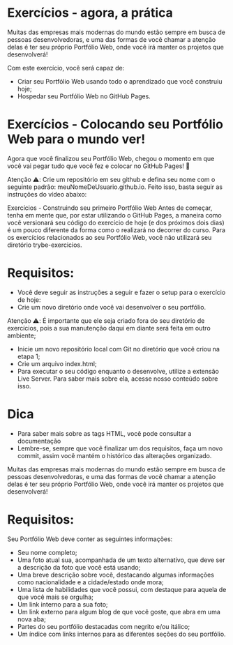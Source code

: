 # Exercícios - agora, a prática

Muitas das empresas mais modernas do mundo estão sempre em busca de pessoas desenvolvedoras, e uma das formas de você chamar a atenção delas é ter seu próprio Portfólio Web, onde você irá manter os projetos que desenvolverá!

Com este exercício, você será capaz de:

* Criar seu Portfólio Web usando todo o aprendizado que você construiu hoje;
* Hospedar seu Portfólio Web no GitHub Pages.


# Exercícios - Colocando seu Portfólio Web para o mundo ver!

Agora que você finalizou seu Portfólio Web, chegou o momento em que você vai pegar tudo que você fez e colocar no GitHub Pages! 🎉

Atenção ⚠️: Crie um repositório em seu github e defina seu nome com o seguinte padrão: meuNomeDeUsuario.github.io. Feito isso, basta seguir as instruções do vídeo abaixo:


Exercícios - Construindo seu primeiro Portfólio Web
Antes de começar, tenha em mente que, por estar utilizando o GitHub Pages, a maneira como você versionará seu código do exercício de hoje (e dos próximos dois dias) é um pouco diferente da forma como o realizará no decorrer do curso. Para os exercícios relacionados ao seu Portfólio Web, você não utilizará seu diretório trybe-exercicios.

# Requisitos:

* Você deve seguir as instruções a seguir e fazer o setup para o exercício de hoje:
* Crie um novo diretório onde você vai desenvolver o seu portfólio.

Atenção ⚠️: É importante que ele seja criado fora do seu diretório de exercícios, pois a sua manutenção daqui em diante será feita em outro ambiente;

* Inicie um novo repositório local com Git no diretório que você criou na etapa 1;
* Crie um arquivo index.html;
* Para executar o seu código enquanto o desenvolve, utilize a extensão Live Server. Para saber mais sobre ela, acesse nosso conteúdo sobre isso.

# Dica

* Para saber mais sobre as tags HTML, você pode consultar a documentação
* Lembre-se, sempre que você finalizar um dos requisitos, faça um novo commit, assim você mantém o histórico das alterações organizado.

Muitas das empresas mais modernas do mundo estão sempre em busca de pessoas desenvolvedoras, e uma das formas de você chamar a atenção delas é ter seu próprio Portfólio Web, onde você irá manter os projetos que desenvolverá!

# Requisitos: 

Seu Portfólio Web deve conter as seguintes informações:

* Seu nome completo;
* Uma foto atual sua, acompanhada de um texto alternativo, que deve ser a descrição da foto que você está usando;
* Uma breve descrição sobre você, destacando algumas informações como nacionalidade e a cidade/estado onde mora;
* Uma lista de habilidades que você possui, com destaque para aquela de que você mais se orgulha;
* Um link interno para a sua foto;
* Um link externo para algum blog de que você goste, que abra em uma nova aba;
* Partes do seu portfólio destacadas com negrito e/ou itálico;
* Um índice com links internos para as diferentes seções do seu portfólio.

